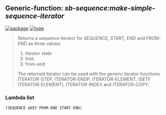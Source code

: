 ## Generic-function: ***sb-sequence:make-simple-sequence-iterator***
[![package](https://img.shields.io/badge/Package-SB--SEQUENCE-5f9ea0.svg?style=social&colorA=999999)](../) [![type](https://img.shields.io/badge/Type-Generic--Function-5f9ea0.svg?style=social&colorA=999999)](../#generic-function) 

> Returns a sequence iterator for SEQUENCE, START, END and FROM-END
> as three values:
> 
> 1. iterator state
> 2. limit
> 3. from-end
> 
> The returned iterator can be used with the generic iterator
> functions ITERATOR-STEP, ITERATOR-ENDP, ITERATOR-ELEMENT, (SETF
> ITERATOR-ELEMENT), ITERATOR-INDEX and ITERATOR-COPY.

### Lambda list
```
(SEQUENCE &KEY FROM-END START END)
```
